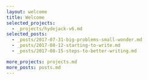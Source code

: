 ```yaml
---
layout: welcome
title: Welcome
selected_projects:
  - _projects/hydejack-v6.md
selected_posts:
  - _posts/2017-07-31-big-problems-small-wonder.md
  - _posts/2017-08-12-starting-to-write.md
  - _posts/2017-08-15-steps-to-better-writing.md

more_projects: projects.md
more_posts: posts.md
---
```

